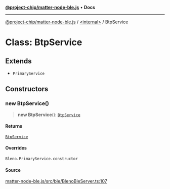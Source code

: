 [**@project-chip/matter-node-ble.js**](../../README.md) • **Docs**

***

[@project-chip/matter-node-ble.js](../../globals.md) / [\<internal\>](../README.md) / BtpService

# Class: BtpService

## Extends

- `PrimaryService`

## Constructors

### new BtpService()

> **new BtpService**(): [`BtpService`](BtpService.md)

#### Returns

[`BtpService`](BtpService.md)

#### Overrides

`Bleno.PrimaryService.constructor`

#### Source

[matter-node-ble.js/src/ble/BlenoBleServer.ts:107](https://github.com/project-chip/matter.js/blob/7a8cbb56b87d4ccf34bec5a9a95ab40a1711324f/packages/matter-node-ble.js/src/ble/BlenoBleServer.ts#L107)
